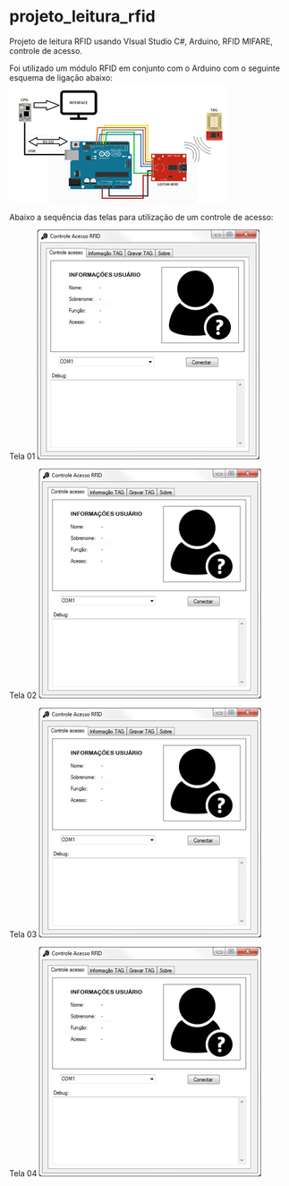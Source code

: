 # projeto_leitura_rfid
Projeto de leitura RFID usando VIsual Studio C#, Arduino, RFID MIFARE, controle de acesso.

Foi utilizado um módulo RFID em conjunto com o Arduino com o seguinte esquema de ligação abaixo:
<img src="https://github.com/magnoweege/projeto_leitura_rfid/blob/main/img/arduino.png">

Abaixo a sequência das telas para utilização de um controle de acesso:

Tela 01
<img src="https://github.com/magnoweege/projeto_leitura_rfid/blob/main/img/tela_rfid01.png">

Tela 02
<img src="https://github.com/magnoweege/projeto_leitura_rfid/blob/main/img/tela_rfid01.png">

Tela 03
<img src="https://github.com/magnoweege/projeto_leitura_rfid/blob/main/img/tela_rfid01.png">

Tela 04
<img src="https://github.com/magnoweege/projeto_leitura_rfid/blob/main/img/tela_rfid01.png">
